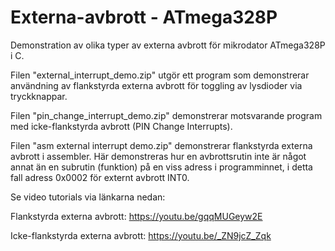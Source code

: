 # Externa-avbrott - ATmega328P
Demonstration av olika typer av externa avbrott för mikrodator ATmega328P i C.

Filen "external_interrupt_demo.zip" utgör ett program som demonstrerar användning av flankstyrda externa avbrott för toggling av lysdioder via tryckknappar.

Filen "pin_change_interrupt_demo.zip" demonstrerar motsvarande program med icke-flankstyrda avbrott (PIN Change Interrupts).

Filen "asm external interrupt demo.zip" demonstrerar flankstyrda externa avbrott i assembler.
Här demonstreras hur en avbrottsrutin inte är något annat än en subrutin (funktion) på en viss adress i programminnet,
i detta fall adress 0x0002 för externt avbrott INT0.

Se video tutorials via länkarna nedan:

Flankstyrda externa avbrott: 
https://youtu.be/gqqMUGeyw2E

Icke-flankstyrda externa avbrott: 
https://youtu.be/_ZN9jcZ_Zqk
